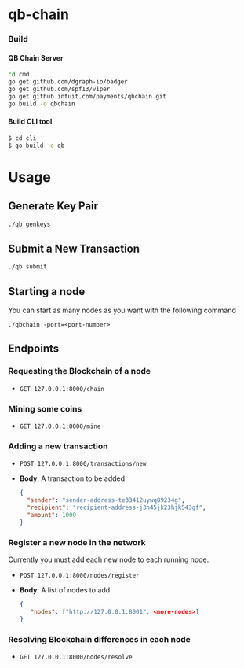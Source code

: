 # qb-chain

### Build

#### QB Chain Server

```sh
cd cmd
go get github.com/dgraph-io/badger
go get github.com/spf13/viper
go get github.intuit.com/payments/qbchain.git
go build -o qbchain
```

#### Build CLI tool

```sh
$ cd cli
$ go build -o qb
```

# Usage

## Generate Key Pair

```sh
./qb genkeys
```

## Submit a New Transaction

```sh
./qb submit
```

## Starting a node

You can start as many nodes as you want with the following command

`./qbchain -port=<port-number>`


## Endpoints


### Requesting the Blockchain of a node

* `GET 127.0.0.1:8000/chain`

### Mining some coins

* `GET 127.0.0.1:8000/mine`

### Adding a new transaction

* `POST 127.0.0.1:8000/transactions/new`

* __Body__: A transaction to be added

  ```json
  {
    "sender": "sender-address-te33412uywq89234g",
    "recipient": "recipient-address-j3h45jk23hjk543gf",
    "amount": 1000
  }
  ```

### Register a new node in the network
Currently you must add each new node to each running node.

* `POST 127.0.0.1:8000/nodes/register`

* __Body__: A list of nodes to add

  ```json
  {
     "nodes": ["http://127.0.0.1:8001", <more-nodes>]
  }
  ```

### Resolving Blockchain differences in each node

* `GET 127.0.0.1:8000/nodes/resolve`